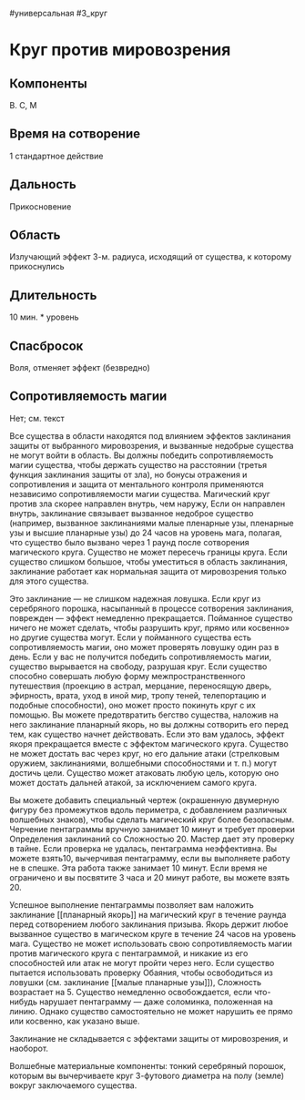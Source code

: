#универсальная
#3_круг
# Круг против мировозрения

## Компоненты
В. С, М

## Время на сотворение
1 стандартное действие

## Дальность
Прикосновение

## Область
Излучающий эффект 3-м. радиуса, исходящий от существа, к которому прикоснулись

## Длительность
10 мин. * уровень

## Спасбросок
Воля, отменяет эффект (безвредно)

## Сопротивляемость магии
Нет; см. текст

Все существа в области находятся под влиянием эффектов заклинания защиты от выбранного мировозрения, и вызванные недобрые существа не могут войти в область. Вы должны победить сопротивляемость магии существа, чтобы держать существо на расстоянии (третья функция заклинания защиты от зла), но бонусы отражения и сопротивления и защита от ментального контроля применяются независимо сопротивляемости магии существа. Магический круг против зла скорее направлен внутрь, чем наружу, Если он направлен внутрь, заклинание связывает вызванное недоброе существо (например, вызванное заклинаниями малые пленарные узы, пленарные узы и высшие планарные узы) до 24 часов на уровень мага, полагая, что существо было вызвано через 1 раунд после сотворения магического круга. Существо не может пересечь границы круга. Если существо слишком большое, чтобы уместиться в область заклинания, заклинание работает как нормальная защита от мировозрения только для этого существа.

Это заклинание — не слишком надежная ловушка. Если круг из серебряного порошка, насыпанный в процессе сотворения заклинания, поврежден — эффект немедленно прекращается. Пойманное существо ничего не может сделать, чтобы разрушить круг, прямо или косвенно» но другие существа могут. Если у пойманного существа есть сопротивляемость магии, оно может проверять ловушку один раз в день. Если у вас не получится победить сопротивляемость магии, существо вырывается на свободу, разрушая круг. Если существо способно совершать любую форму межпространственного путешествия (проекцию в астрал, мерцание, переносящую дверь, эфирность, врата, уход в иной мир, тропу теней, телепортацию и подобные способности), оно может просто покинуть круг с их помощью. Вы можете предотвратить бегство существа, наложив на него заклинание планарный якорь, но вы должны сотворить его перед тем, как существо начнет действовать. Если это вам удалось, эффект якоря прекращается вместе с эффектом магического круга. Существо не может достать вас через круг, но его дальние атаки (стрелковым оружием, заклинаниями, волшебными способностями и т. п.) могут достичь цели. Существо может атаковать любую цель, которую оно может достать дальней атакой, за исключением самого круга.

Вы можете добавить специальный чертеж (окрашенную двумерную фигуру без промежутков вдоль периметра, с добавлением различных волшебных знаков), чтобы сделать магический круг более безопасным. Черчение пентаграммы вручную занимает 10 минут и требует проверки Определения заклинаний со Сложностью 20. Мастер дает эту проверку в тайне. Если проверка не удалась, пентаграмма неэффективна. Вы можете взять10, вычерчивая пентаграмму, если вы выполняете работу не в спешке. Эта работа также занимает 10 минут. Если время не ограничено и вы посвятите 3 часа и 20 минут работе, вы можете взять 20.

Успешное выполнение пентаграммы позволяет вам наложить заклинание [[планарный якорь]] на магический круг в течение раунда перед сотворением любого заклинания призыва. Якорь держит любое вызванное существо в магическом круге в течение 24 часов на уровень мага. Существо не может использовать свою сопротивляемость магии против магического круга с пентаграммой, и никакие из его способностей или атак не могут пройти через него. Если существо пытается использовать проверку Обаяния, чтобы освободиться из ловушки (см. заклинание [[малые планарные узы]]), Сложность возрастает на 5. Существо немедленно освобождается, если что-нибудь нарушает пентаграмму — даже соломинка, положенная на линию. Однако существо самостоятельно не может нарушить ее прямо или косвенно, как указано выше.

Заклинание не складывается с эффектами защиты от мировозрения, и наоборот.

Волшебные материальные компоненты: тонкий серебряный порошок, которым вы вычерчиваете круг 3-футового диаметра на полу (земле) вокруг заключаемого существа.